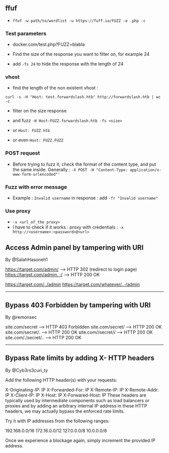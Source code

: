 ## ffuf

- ```ffuf -w path/to/wordlist -u https://fuff.io/FUZZ -e .php -c```

### Test parameters

- docker.com/test.php?FUZZ=blabla
- Find the size of the response you want to filter on, for example 24

- add ```-fs 24``` to hide the response with the length of 24

### vhost

- find the length of the non existent vhost :

```curl -s -H "Host: test.forwardslash.htb" http://forwardslash.htb | wc -c``` 

- filter on the size response

- and fuzz ```-H Host:FUZZ.forwardslash.htb -fs <size>```
- or ```Host: FUZZ.htb```
- or even ```Host: FUZZ.FUZZ``` 

### POST request

- Before trying to fuzz it, check the format of the content type, and put the same inside. Generally : ```-X POST -H "Content-Type: application/x-www-form-urlencoded"'```

### Fuzz with error message 

- Example : `Invalid username` in response : add `-fr "Invalid username"`

### Use proxy

- `-x <url_of_the_proxy>`
- I have to check if it works : proxy with credentials : `-x http://<username>:<password>@<url>`


## Access Admin panel by tampering with URI
By @SalahHasoneh1


https://target.com/admin/ –> HTTP 302 (redirect to login page)
https://target.com/admin..;/ –> HTTP 200 OK


https://target.com/../admin
https://target.com/whatever/..;/admin

---

## Bypass 403 Forbidden by tampering with URI

By @remonsec


site.com/secret –> HTTP 403 Forbidden
site.com/secret/ –> HTTP 200 OK
site.com/secret/. –> HTTP 200 OK
site.com//secret// –> HTTP 200 OK
site.com/./secret/.. –> HTTP 200 OK

---

## Bypass Rate limits by adding X- HTTP headers
By @Cyb3rs3curi_ty


Add the following HTTP header(s) with your requests:

X-Originating-IP: IP
X-Forwarded-For: IP
X-Remote-IP: IP
X-Remote-Addr: IP
X-Client-IP: IP
X-Host: IP
X-Forwared-Host: IP
These headers are typically used by intermediate components such as load balancers or proxies and by adding an arbitrary internal IP address in these HTTP headers, we may actually bypass the enforced rate limits.

Try it with IP addresses from the following ranges:

192.168.0.0/16
172.16.0.0/12
127.0.0.0/8
10.0.0.0/8

Once we experience a blockage again, simply increment the provided IP address.